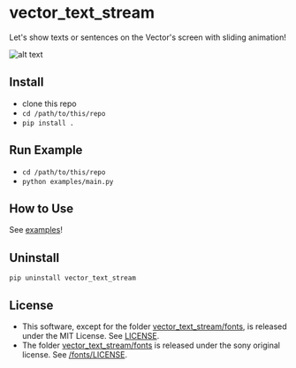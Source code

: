 # vector_text_stream
Let's show texts or sentences on the Vector's screen with sliding animation!

![alt text](docs/concept.gif "Concept")

## Install
- clone this repo
- `cd /path/to/this/repo`
- `pip install .`

## Run Example
- `cd /path/to/this/repo`
- `python examples/main.py`

## How to Use
See [examples](https://github.com/ryosakagami/vector_text_stream/tree/master/examples)!

## Uninstall
`pip uninstall vector_text_stream`

## License
- This software, except for the folder [vector_text_stream/fonts](https://github.com/ryosakagami/vector_text_stream/tree/master/vector_text_stream/fonts), is released under the MIT License. See [LICENSE](https://github.com/ryosakagami/vector_text_stream/blob/master/LICENSE).
- The folder [vector_text_stream/fonts](https://github.com/ryosakagami/vector_text_stream/tree/master/vector_text_stream/fonts) is released under the sony original license. See [/fonts/LICENSE](https://github.com/ryosakagami/vector_text_stream/blob/master/vector_text_stream/fonts/LICENSE).